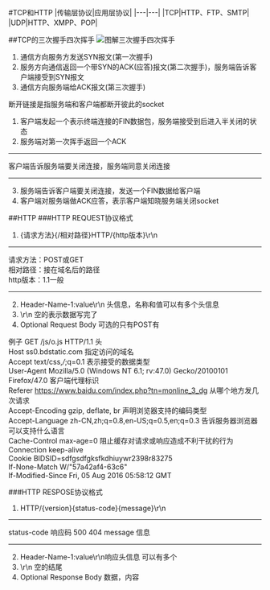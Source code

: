 #TCP和HTTP
|传输层协议|应用层协议|
|---|---|
|TCP|HTTP、FTP、SMTP|
|UDP|HTTP、XMPP、POP|

##TCP的三次握手四次挥手
![图解三次握手四次挥手](http://image.jeepshoe.org/upload/2/4f/24fda0ff0adc2974a0dd8bec83d9fe8a_thumb.png)

1. 通信方向服务方发送SYN报文(第一次握手)       
2. 服务方向通信返回一个带SYN的ACK(应答)报文(第二次握手)，服务端告诉客户端接受到SYN报文
3. 通信方向服务端给ACK报文(第三次握手)

断开链接是指服务端和客户端都断开彼此的socket

1. 客户端发起一个表示终端连接的FIN数据包，服务端接受到后进入半关闭的状态
2. 服务端对第一次挥手返回一个ACK     
************************
客户端告诉服务端要关闭连接，服务端同意关闭连接
************************
3. 服务端告诉客户端要关闭连接，发送一个FIN数据给客户端
4. 客户端对服务端做ACK应答，表示客户端知晓服务端关闭socket

##HTTP
###HTTP REQUEST协议格式
1. {请求方法}{/相对路径}HTTP/{http版本}\r\n
****************
请求方法：POST或GET     
相对路径：接在域名后的路径     
http版本：1.1一般      
****************
2. Header-Name-1:value\r\n   头信息，名称和值可以有多个头信息
3. \r\n 空的表示数据写完了
4. Optional Request Body 可选的只有POST有

例子
GET /js/o.js HTTP/1.1  头         
Host ss0.bdstatic.com 指定访问的域名           
Accept	text/css,*/*;q=0.1 表示接受的数据类型          
User-Agent	Mozilla/5.0 (Windows NT 6.1; rv:47.0) Gecko/20100101 Firefox/47.0 客户端代理标识          
Referer	https://www.baidu.com/index.php?tn=monline_3_dg 从哪个地方发几次请求           
Accept-Encoding	gzip, deflate, br 声明浏览器支持的编码类型           
Accept-Language	zh-CN,zh;q=0.8,en-US;q=0.5,en;q=0.3 告诉服务器浏览器可以支持什么语言          
Cache-Control max-age=0 阻止缓存对请求或响应造成不利干扰的行为              
Connection	keep-alive          
Cookie BIDSID=sdfgsdfgksfkdhiuywr2398r83275           
If-None-Match W/"57a42af4-63c6"           
If-Modified-Since Fri, 05 Aug 2016 05:58:12 GMT            

###HTTP RESPOSE协议格式
1. HTTP/{version}{status-code}{message}\r\n
****************
status-code 响应码 500 404
message 信息
****************
2. Header-Name-1:value\r\n响应头信息 可以有多个
3. \r\n 空的结尾
4. Optional Response Body 数据，内容












